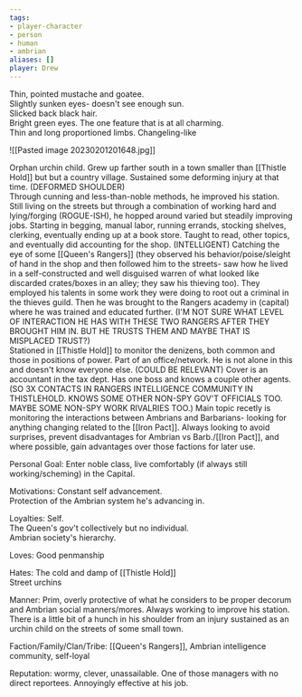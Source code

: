 ```yaml
---
tags:
- player-character
- person
- human
- ambrian
aliases: []
player: Drew
---
```


Thin, pointed mustache and goatee.  
Slightly sunken eyes- doesn't see enough sun.  
Slicked back black hair.  
Bright green eyes. The one feature that is at all charming.  
Thin and long proportioned limbs. Changeling-like

![[Pasted image 20230201201648.jpg]]

Orphan urchin child. Grew up farther south in a town smaller than [[Thistle Hold]] but but a country village. Sustained some deforming injury at that time. (DEFORMED SHOULDER)  
Through cunning and less-than-noble methods, he improved his station. Still living on the streets but through a combination of working hard and lying/forging (ROGUE-ISH), he hopped around varied but steadily improving jobs. Starting in begging, manual labor, running errands, stocking shelves, clerking, eventually ending up at a book store. Taught to read, other topics, and eventually did accounting for the shop. (INTELLIGENT) Catching the eye of some [[Queen's Rangers]] (they observed his behavior/poise/sleight of hand in the shop and then followed him to the streets- saw how he lived in a self-constructed and well disguised warren of what looked like discarded crates/boxes in an alley; they saw his thieving too). They employed his talents in some work they were doing to root out a criminal in the thieves guild. Then he was brought to the Rangers academy in (capital) where he was trained and educated further. (I'M NOT SURE WHAT LEVEL OF INTERACTION HE HAS WITH THESE TWO RANGERS AFTER THEY BROUGHT HIM IN. BUT HE TRUSTS THEM AND MAYBE THAT IS MISPLACED TRUST?)  
Stationed in [[Thistle Hold]] to monitor the denizens, both common and those in positions of power. Part of an office/network. He is not alone in this and doesn't know everyone else. (COULD BE RELEVANT) Cover is an accountant in the tax dept. Has one boss and knows a couple other agents. (SO 3X CONTACTS IN RANGERS INTELLIGENCE COMMUNITY IN THISTLEHOLD. KNOWS SOME OTHER NON-SPY GOV'T OFFICIALS TOO. MAYBE SOME NON-SPY WORK RIVALRIES TOO.) Main topic recetly is monitoring the interactions between Ambrians and Barbarians- looking for anything changing related to the [[Iron Pact]]. Always looking to avoid surprises, prevent disadvantages for Ambrian vs Barb./[[Iron Pact]], and where possible, gain advantages over those factions for later use.

Personal Goal: Enter noble class, live comfortably (if always still working/scheming) in the Capital.

Motivations: Constant self advancement.  
Protection of the Ambrian system he's advancing in.

Loyalties: Self.  
The Queen's gov't collectively but no individual.  
Ambrian society's hierarchy. 

Loves: Good penmanship

Hates: The cold and damp of [[Thistle Hold]]  
Street urchins

Manner: Prim, overly protective of what he considers to be proper decorum and Ambrian social manners/mores. Always working to improve his station. There is a little bit of a hunch in his shoulder from an injury sustained as an urchin child on the streets of some small town.

Faction/Family/Clan/Tribe: [[Queen's Rangers]], Ambrian intelligence community, self-loyal

Reputation: wormy, clever, unassailable. One of those managers with no direct reportees. Annoyingly effective at his job.